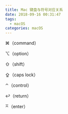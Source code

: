 ```yaml
---
title: Mac 键盘与符号对应关系
date: 2018-09-16 00:31:47
tags:
  - macOS
categories: macOS
---
```


⌘（command）

⌥（option）

<!-- more -->

⇧（shift）

⇪（caps lock）

⌃（control）

↩（return）

⌅（enter）
